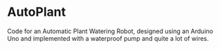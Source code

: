 # AutoPlant
Code for an Automatic Plant Watering Robot, designed using an Arduino Uno and implemented with a waterproof pump and quite a lot of wires.
